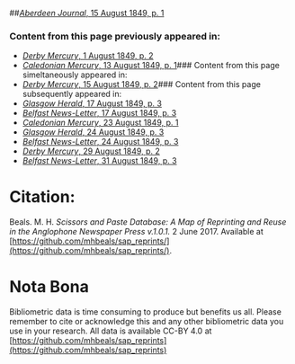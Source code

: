 ##[*Aberdeen Journal*, 15 August 1849, p. 1](https://mhbeals.github.io/sap_html/Aberdeen-Journal/Aberdeen-Journal-15-August-1849-p-1)

### Content from this page previously appeared in:
+ [*Derby Mercury*, 1 August 1849, p. 2](https://mhbeals.github.io/sap_html/Derby-Mercury/Derby-Mercury-1-August-1849-p-2)
+ [*Caledonian Mercury*, 13 August 1849, p. 1](https://mhbeals.github.io/sap_html/Caledonian-Mercury/Caledonian-Mercury-13-August-1849-p-1)### Content from this page simeltaneously appeared in:
+ [*Derby Mercury*, 15 August 1849, p. 2](https://mhbeals.github.io/sap_html/Derby-Mercury/Derby-Mercury-15-August-1849-p-2)### Content from this page subsequently appeared in:
+ [*Glasgow Herald*, 17 August 1849, p. 3](https://mhbeals.github.io/sap_html/Glasgow-Herald/Glasgow-Herald-17-August-1849-p-3)
+ [*Belfast News-Letter*, 17 August 1849, p. 3](https://mhbeals.github.io/sap_html/Belfast-News-Letter/Belfast-News-Letter-17-August-1849-p-3)
+ [*Caledonian Mercury*, 23 August 1849, p. 1](https://mhbeals.github.io/sap_html/Caledonian-Mercury/Caledonian-Mercury-23-August-1849-p-1)
+ [*Glasgow Herald*, 24 August 1849, p. 3](https://mhbeals.github.io/sap_html/Glasgow-Herald/Glasgow-Herald-24-August-1849-p-3)
+ [*Belfast News-Letter*, 24 August 1849, p. 3](https://mhbeals.github.io/sap_html/Belfast-News-Letter/Belfast-News-Letter-24-August-1849-p-3)
+ [*Derby Mercury*, 29 August 1849, p. 2](https://mhbeals.github.io/sap_html/Derby-Mercury/Derby-Mercury-29-August-1849-p-2)
+ [*Belfast News-Letter*, 31 August 1849, p. 3](https://mhbeals.github.io/sap_html/Belfast-News-Letter/Belfast-News-Letter-31-August-1849-p-3)
                    
# Citation: 

Beals. M. H. *Scissors and Paste Database: A Map of Reprinting and Reuse in the Anglophone Newspaper Press v.1.0.1.* 2 June 2017. Available at [https://github.com/mhbeals/sap_reprints/](https://github.com/mhbeals/sap_reprints/). 
                    
# Nota Bona

Bibliometric data is time consuming to produce but benefits us all. Please remember to cite or acknowledge this and any other bibliometric data you use in your research. All data is available CC-BY 4.0 at [https://github.com/mhbeals/sap_reprints](https://github.com/mhbeals/sap_reprints)